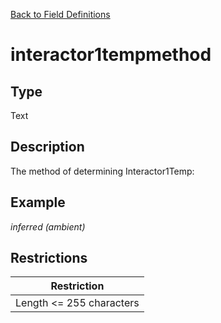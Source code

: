 [Back to Field Definitions](../../field_definition_overview)
# interactor1tempmethod

## Type
Text

## Description


The method of determining Interactor1Temp:
## Example
*inferred (ambient)*

## Restrictions
| Restriction |
| :---------: |
| Length <= 255 characters |

